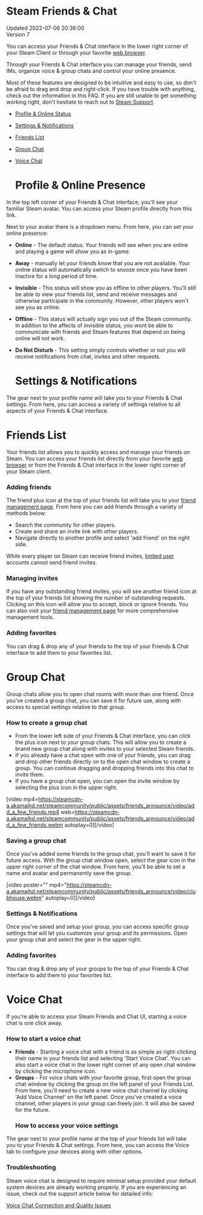 # Steam Friends & Chat
Updated 2022-07-06 20:36:00  
Version 7  

You can access your Friends & Chat interface in the lower right corner of your Steam Client or through your favorite [web browser](https://steamcommunity.com/chat/).  
  
Through your Friends & Chat interface you can manage your friends, send IMs, organize voice & group chats and control your online presence.  
  
Most of these features are designed to be intuitive and easy to use, so don't be afraid to drag and drop and right-click. If you have trouble with anything, check out the information in this FAQ. If you are still unable to get something working right, don't hesitate to reach out to [Steam Support](https://help.steampowered.com/).  
* [Profile & Online Status](#online)
* [Settings & Notifications](#settings)
* [Friends List](#friends)
* [Group Chat](#group)
* [Voice Chat](#voice)
  
  
  # Profile & Online Presence
  
In the top left corner of your Friends & Chat interface, you'll see your familiar Steam avatar. You can access your Steam profile directly from this link.  
  
Next to your avatar there is a dropdown menu. From here, you can set your online presence:  
  
* **Online** - The default status. Your friends will see when you are online and playing a game will show you as in-game.
* **Away** - manually let your friends know that you are not available. Your online status will automatically switch to snooze once you have been inactive for a long period of time.
* **Invisible** - This status will show you as offline to other players. You’ll still be able to view your friends list, send and receive messages and otherwise participate in the community. However, other players won't see you as online.
* **Offline** - This status will actually sign you out of the Steam community. In addition to the affects of invisible status, you wont be able to communicate with friends and Steam features that depend on being online will not work.
* **Do Not Disturb** - This setting simply controls whether or not you will receive notifications from chat, invites and other requests.
  
  
  
  # Settings & Notifications
  
The gear next to your profile name will take you to your Friends & Chat settings. From here, you can access a variety of settings relative to all aspects of your Friends & Chat interface.  
  
  
  # Friends List
  
Your friends list allows you to quickly access and manage your friends on Steam. You can access your friends list directly from your favorite [web browser](https://steamcommunity.com/my/friends/) or from the Friends & Chat interface in the lower right corner of your Steam client.  
  
### Adding friends
The friend plus icon at the top of your friends list will take you to your [friend management page](https://steamcommunity.com/friends/add). From here you can add friends through a variety of methods below:  
  
* Search the community for other players.
* Create and share an invite link with other players.
* Navigate directly to another profile and select 'add friend' on the right side.
  
  
While every player on Steam can receive friend invites, [limited user](https://help.steampowered.com/en/faqs/view/71D3-35C2-AD96-AA3A) accounts cannot send friend invites.  
  
### Managing invites
If you have any outstanding friend invites, you will see another friend icon at the top of your friends list showing the number of outstanding requests. Clicking on this icon will allow you to accept, block or ignore friends. You can also visit your [friend management page](https://steamcommunity.com/friends) for more comprehensive management tools.  
  
### Adding favorites
You can drag & drop any of your friends to the top of your Friends & Chat interface to add them to your favorites list.  
  
  
  # Group Chat
  
Group chats allow you to open chat rooms with more than one friend. Once you've created a group chat, you can save it for future use, along with access to special settings relative to that group.  
  
### How to create a group chat
* From the lower left side of your Friends & Chat interface, you can click the plus icon next to your group chats. This will allow you to create a brand new group chat along with invites to your selected Steam friends.
* If you already have a chat open with one of your friends, you can drag and drop other friends directly on to the open chat window to create a group. You can continue dragging and dropping friends into this chat to invite them.
* If you have a group chat open, you can open the invite window by selecting the plus icon in the upper right.
  
  
[video mp4=https://steamcdn-a.akamaihd.net/steamcommunity/public/assets/friends_announce/video/add_a_few_friends.mp4 web=https://steamcdn-a.akamaihd.net/steamcommunity/public/assets/friends_announce/video/add_a_few_friends.webm autoplay=0][/video]  
  
### Saving a group chat
Once you've added some friends to the group chat, you'll want to save it for future access. With the group chat window open, select the gear icon in the upper right corner of the chat window. From here, you'll be able to set a name and avatar and permanently save the group.  
  
[video poster="" mp4="https://steamcdn-a.akamaihd.net/steamcommunity/public/assets/friends_announce/video/clubhouse.webm" autoplay=0][/video]  
  
### Settings & Notifications
Once you've saved and setup your group, you can access specific group settings that will let you customize your group and its permissions. Open your group chat and select the gear in the upper right.  
  
### Adding favorites
You can drag & drop any of your groups to the top of your Friends & Chat interface to add them to your favorites list.  
  
  # Voice Chat
  
If you're able to access your Steam Friends and Chat UI, starting a voice chat is one click away.  
  
### How to start a voice chat
* **Friends** - Starting a voice chat with a friend is as simple as right-clicking their name in your friends list and selecting 'Start Voice Chat'. You can also start a voice chat in the lower right corner of any open chat window by clicking the microphone icon.
* **Groups** - For voice chats with your favorite group, first open the group chat window by clicking the group on the left panel of your Friends List. From here, you'll need to create a new voice chat channel by clicking 'Add Voice Channel' on the left panel. Once you've created a voice channel, other players in your group can freely join. It will also be saved for the future.
  ### How to access your voice settings
The gear next to your profile name at the top of your friends list will take you to your Friends & Chat settings. From here, you can access the Voice tab to configure your devices along with other options.  
  
### Troubleshooting
Steam voice chat is designed to require minimal setup provided your default system devices are already working properly. If you are experiencing an issue, check out the support article below for detailed info:  
  
[Voice Chat Connection and Quality Issues ](https://help.steampowered.com/en/faqs/view/1E45-57ED-9153-7EF4)